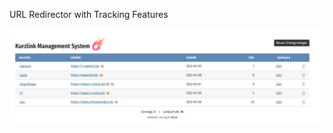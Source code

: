 URL Redirector with Tracking Features

![Redirectrpreview](https://github.com/tubsn/redirectr/raw/master/redirectr.png)
